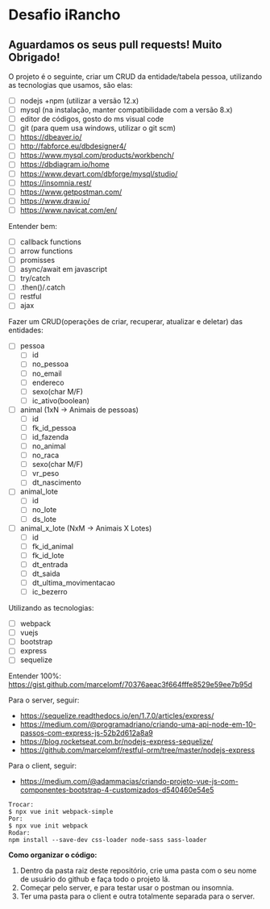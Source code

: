 # Desafio iRancho 
## Aguardamos os seus pull requests! Muito Obrigado!

O projeto é o seguinte, criar um CRUD da entidade/tabela pessoa, utilizando as tecnologias que usamos, são elas:
- [ ] nodejs +npm (utilizar a versão 12.x)
- [ ] mysql (na instalação, manter compatibilidade com a versão 8.x)
- [ ] editor de códigos, gosto do ms visual code
- [ ] git (para quem usa windows, utilizar o git scm)
- [ ] https://dbeaver.io/
- [ ] http://fabforce.eu/dbdesigner4/
- [ ] https://www.mysql.com/products/workbench/
- [ ] https://dbdiagram.io/home
- [ ] https://www.devart.com/dbforge/mysql/studio/
- [ ] https://insomnia.rest/
- [ ] https://www.getpostman.com/
- [ ] https://www.draw.io/
- [ ] https://www.navicat.com/en/

Entender bem: 
- [ ] callback functions
- [ ] arrow functions
- [ ] promisses
- [ ] async/await em javascript
- [ ] try/catch
- [ ] .then()/.catch
- [ ] restful
- [ ] ajax

Fazer um CRUD(operações de criar, recuperar, atualizar e deletar) das entidades: 
- [ ] pessoa
  - [ ] id
  - [ ] no_pessoa
  - [ ] no_email
  - [ ] endereco
  - [ ] sexo(char M/F)
  - [ ] ic_ativo(boolean)
- [ ] animal (1xN -> Animais de pessoas)
  - [ ] id
  - [ ] fk_id_pessoa
  - [ ] id_fazenda
  - [ ] no_animal
  - [ ] no_raca
  - [ ] sexo(char M/F)
  - [ ] vr_peso
  - [ ] dt_nascimento
- [ ] animal_lote
  - [ ] id
  - [ ] no_lote
  - [ ] ds_lote
- [ ] animal_x_lote (NxM -> Animais X Lotes)
  - [ ] id
  - [ ] fk_id_animal
  - [ ] fk_id_lote
  - [ ] dt_entrada
  - [ ] dt_saida
  - [ ] dt_ultima_movimentacao
  - [ ] ic_bezerro

Utilizando as tecnologias:
- [ ] webpack
- [ ] vuejs
- [ ] bootstrap
- [ ] express
- [ ] sequelize

Entender 100%: https://gist.github.com/marcelomf/70376aeac3f664fffe8529e59ee7b95d

Para o server, seguir:
* https://sequelize.readthedocs.io/en/1.7.0/articles/express/
* https://medium.com/@programadriano/criando-uma-api-node-em-10-passos-com-express-js-52b2d612a8a9
* https://blog.rocketseat.com.br/nodejs-express-sequelize/
* https://github.com/marcelomf/restful-orm/tree/master/nodejs-express

Para o client, seguir:
* https://medium.com/@adammacias/criando-projeto-vue-js-com-componentes-bootstrap-4-customizados-d540460e54e5
```
Trocar:
$ npx vue init webpack-simple
Por:
$ npx vue init webpack
Rodar:
npm install --save-dev css-loader node-sass sass-loader
```
**Como organizar o código:**
1. Dentro da pasta raiz deste repositório, crie uma pasta com o seu nome de usuário do github e faça todo o projeto lá.
2. Começar pelo server, e para testar usar o postman ou insomnia.
3. Ter uma pasta para o client e outra totalmente separada para o server.
